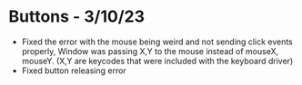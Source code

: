 # Buttons - 3/10/23
- Fixed the error with the mouse being weird and not sending click events properly, Window was passing X,Y to the mouse instead of mouseX, mouseY. (X,Y are keycodes that were included with the keyboard driver)
- Fixed button releasing error